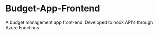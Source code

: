 # Budget-App-Frontend
A budget management app front-end. Developed to hook API's through Azure Functions
